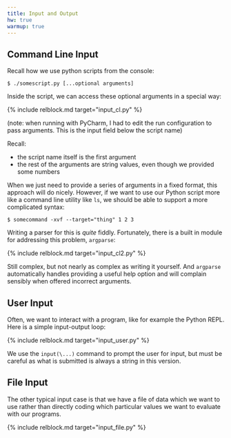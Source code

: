 ```yaml
---
title: Input and Output
hw: true
warmup: true
---
```


## Command Line Input

Recall how we use python scripts from the console:

~~~
$ ./somescript.py [...optional arguments]
~~~

Inside the script, we can access these optional arguments in a special way:

{% include relblock.md target="input_cl.py" %}

(note: when running with PyCharm, I had to edit the run configuration to pass
arguments.  This is the input field below the script name)

Recall:

 - the script name itself is the first argument
 - the rest of the arguments are string values, even though we provided some numbers

When we just need to provide a series of arguments in a fixed format, this approach
will do nicely.  However, if we want to use our Python script more like a command line
utility like `ls`, we should be able to support a more complicated syntax:

~~~
$ somecommand -xvf --target="thing" 1 2 3
~~~

Writing a parser for this is *quite* fiddly.  Fortunately, there is a built in
module for addressing this problem, `argparse`:

{% include relblock.md target="input_cl2.py" %}

Still complex, but not nearly as complex as writing it yourself.  And `argparse`
automatically handles providing a useful help option and will complain sensibly when offered
incorrect arguments.

## User Input

Often, we want to interact with a program, like for example the Python REPL.  Here
is a simple input-output loop:

{% include relblock.md target="input_user.py" %}

We use the `input(\...)` command to prompt the user for input, but must be careful
as what is submitted is always a string in this version.

## File Input

The other typical input case is that we have a file of data which we want to use
rather than directly coding which particular values we want to evaluate with
our programs.

{% include relblock.md target="input_file.py" %}